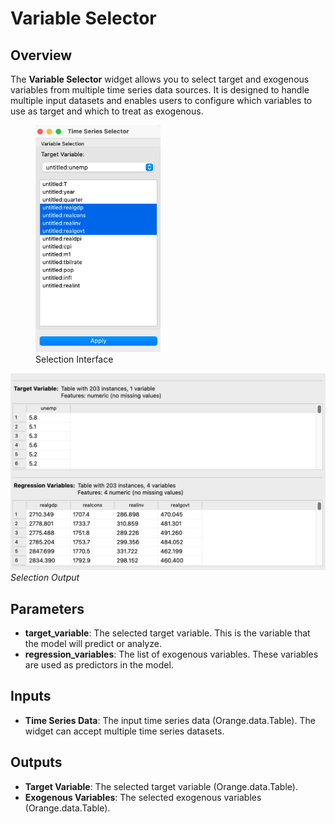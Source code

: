 # Variable Selector

## Overview
The **Variable Selector** widget allows you to select target and exogenous variables from multiple time series data sources. It is designed to handle multiple input datasets and enables users to configure which variables to use as target and which to treat as exogenous.

<figure>
  <img src="images/sankarsh-widgets/variableSelector/select1.png" alt="Variable Selector" width="200"/>
  <figcaption>Selection Interface</figcaption>
</figure>

![](../images/sankarsh-widgets/variableSelector/select2.png)
*Selection Output*


## Parameters
- **target_variable**: The selected target variable. This is the variable that the model will predict or analyze.
- **regression_variables**: The list of exogenous variables. These variables are used as predictors in the model.

## Inputs
- **Time Series Data**: The input time series data (Orange.data.Table). The widget can accept multiple time series datasets.

## Outputs
- **Target Variable**: The selected target variable (Orange.data.Table).
- **Exogenous Variables**: The selected exogenous variables (Orange.data.Table).

